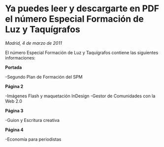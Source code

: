 # Ya puedes leer y descargarte en PDF el número Especial Formación de Luz y Taquígrafos

*Madrid, 4 de marzo de 2011*

El número Especial Formación de Luz y Taquígrafos contiene las siguientes informaciones:

**Portada**

-Segundo Plan de Formación del SPM

**Página 2**

-Imágenes Flash y maquetación InDesign
-Gestor de Comunidades con la Web 2.0

**Página 3**

-Guion y Escritura creativa

**Página 4**

-Economía para periodistas
